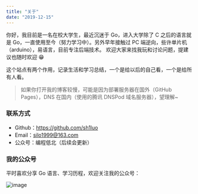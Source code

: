 ```yaml
---
title: "关于"
date: "2019-12-15"
---
```


你好，我目前是一名在校大学生，最近沉迷于 Go，进入大学除了 C 之后的语言就是 Go，一直使用至今（努力学习中）。另外早年接触过 PC 端逆向，些许单片机（arduino），易语言，目前专注后端技术。 欢迎大家来找我玩和讨论问题，提建议也随时欢迎 😁

这个站点有两个作用，记录生活和学习总结，一个是给以后的自己看，一个是给所有人看。

> 如果你打开我的博客较慢，可能是因为部署服务器在国外（GitHub Pages），DNS 在国内（使用的腾讯 DNSPod 域名服务器），望理解~

### 联系方式

- Github：<https://github.com/sh1luo>
- Email：<silo1999@163.com>
- 公众号：编程低北（后续会更新）

### 我的公众号

平时喜欢分享 Go 语言、学习历程，欢迎关注我的公众号：

![image](https://gitee.com/sh1luo/imgs/raw/master/imgs/qrcode_for_gh_8b9d3fa3063c_344%20(1).jpg)
